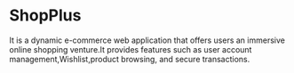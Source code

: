# ShopPlus
 It is a dynamic e-commerce web application that offers users an immersive online shopping venture.It provides features such as user account management,Wishlist,product browsing, and secure transactions.
